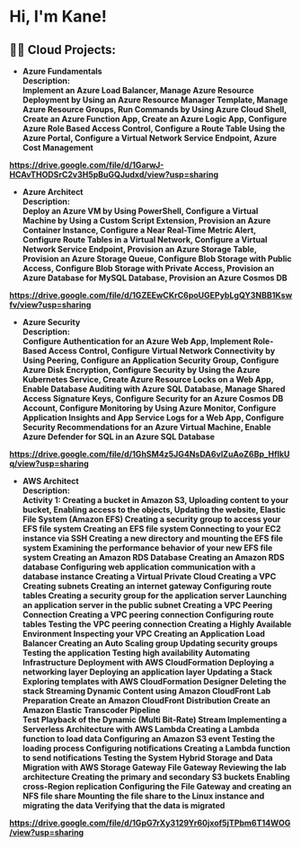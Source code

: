<h1>Hi, I'm Kane!

<h2>👨‍💻 Cloud Projects:</h2>

- <b>Azure Fundamentals<br>
<b>Description:<br>
Implement an Azure Load Balancer, 
Manage Azure Resource Deployment by Using an Azure Resource Manager Template, 
Manage Azure Resource Groups, 
Run Commands by Using Azure Cloud Shell, 
Create an Azure Function App, 
Create an Azure Logic App, 
Configure Azure Role Based Access Control, 
Configure a Route Table Using the Azure Portal, 
Configure a Virtual Network Service Endpoint, 
Azure Cost Management

https://drive.google.com/file/d/1GarwJ-HCAvTHODSrC2v3H5pBuGQJudxd/view?usp=sharing<br>

- <b>Azure Architect<br>
<b>Description:<br>
Deploy an Azure VM by Using PowerShell, 
Configure a Virtual Machine by Using a Custom Script Extension, 
Provision an Azure Container Instance, 
Configure a Near Real-Time Metric Alert, 
Configure Route Tables in a Virtual Network, 
Configure a Virtual Network Service Endpoint, 
Provision an Azure Storage Table, 
Provision an Azure Storage Queue, 
Configure Blob Storage with Public Access, 
Configure Blob Storage with Private Access, 
Provision an Azure Database for MySQL Database, 
Provision an Azure Cosmos DB

https://drive.google.com/file/d/1GZEEwCKrC6poUGEPybLgQY3NBB1Kswfv/view?usp=sharing<br>

- <b>Azure Security<br>
<b>Description:<br>
Configure Authentication for an Azure Web App,
Implement Role-Based Access Control,
Configure Virtual Network Connectivity by Using Peering,
Configure an Application Security Group,
Configure Azure Disk Encryption,
Configure Security by Using the Azure Kubernetes Service,
Create Azure Resource Locks on a Web App,
Enable Database Auditing with Azure SQL Database,
Manage Shared Access Signature Keys,
Configure Security for an Azure Cosmos DB Account,
Configure Monitoring by Using Azure Monitor,
Configure Application Insights and App Service Logs for a Web App,
Configure Security Recommendations for an Azure Virtual Machine,
Enable Azure Defender for SQL in an Azure SQL Database


https://drive.google.com/file/d/1GhSM4z5JG4NsDA6vIZuAoZ6Bp_HfIkUq/view?usp=sharing

- <b>AWS Architect<br>
<b>Description:<br>
Activity 1: 
Creating a bucket in Amazon S3, 
Uploading content to your bucket, 
Enabling access to the objects,
Updating the website,
Elastic File System (Amazon EFS)
Creating a security group to access your EFS file system
Creating an EFS file system
Connecting to your EC2 instance via SSH
Creating a new directory and mounting the EFS file system
Examining the performance behavior of your new EFS file system
Creating an Amazon RDS Database
Creating an Amazon RDS database
Configuring web application communication with a database instance
Creating a Virtual Private Cloud
Creating a VPC
Creating subnets
Creating an internet gateway
Configuring route tables
Creating a security group for the application server
Launching an application server in the public subnet
Creating a VPC Peering Connection
Creating a VPC peering connection
Configuring route tables
Testing the VPC peering connection
Creating a Highly Available Environment
Inspecting your VPC
Creating an Application Load Balancer
Creating an Auto Scaling group
Updating security groups
Testing the application
Testing high availability
Automating Infrastructure Deployment with AWS CloudFormation
Deploying a networking layer
Deploying an application layer
Updating a Stack
Exploring templates with AWS CloudFormation Designer
Deleting the stack
Streaming Dynamic Content using Amazon CloudFront
Lab Preparation
Create an Amazon CloudFront Distribution
Create an Amazon Elastic Transcoder Pipeline	
Test Playback of the Dynamic (Multi Bit-Rate) Stream
Implementing a Serverless Architecture with AWS Lambda
Creating a Lambda function to load data
Configuring an Amazon S3 event
Testing the loading process
Configuring notifications
Creating a Lambda function to send notifications
Testing the System
Hybrid Storage and Data Migration with AWS Storage Gateway File Gateway
Reviewing the lab architecture
Creating the primary and secondary S3 buckets
Enabling cross-Region replication
Configuring the File Gateway and creating an NFS file share
Mounting the file share to the Linux instance and migrating the data
Verifying that the data is migrated

https://drive.google.com/file/d/1GpG7rXy3129Yr60jxof5jTPbm6T14WOG/view?usp=sharing
